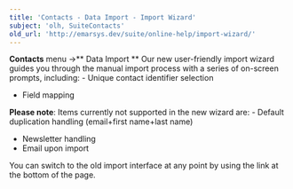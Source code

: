 ```yaml
---
title: 'Contacts - Data Import - Import Wizard'
subject: 'olh, SuiteContacts'
old_url: 'http://emarsys.dev/suite/online-help/import-wizard/'
---
```


**Contacts** menu ->** Data Import ** Our new user-friendly import wizard guides you through the manual import process with a series of on-screen prompts, including: - Unique contact identifier selection
- Field mapping
 
**Please note**: Items currently not supported in the new wizard are: - Default duplication handling (email+first name+last name)
- Newsletter handling
- Email upon import
 
 You can switch to the old import interface at any point by using the link at the bottom of the page.